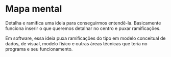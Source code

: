 # Mapa mental

Detalha e ramifica uma ideia para conseguirmos entendê-la. Basicamente funciona inserir o que queremos detalhar no centro e puxar ramificações.

Em software, essa ideia puxa ramificações do tipo em modelo conceitual de dados, de visual, modelo físico e outras áreas técnicas que teria no programa e seu funcionamento.
